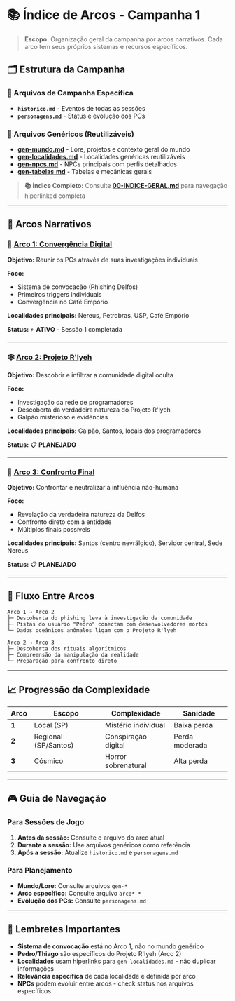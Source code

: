# 📚 Índice de Arcos - Campanha 1

> **Escopo:** Organização geral da campanha por arcos narrativos. Cada arco tem seus próprios sistemas e recursos específicos.

## 🗂️ Estrutura da Campanha

### 📁 Arquivos de Campanha Específica
- **`historico.md`** - Eventos de todas as sessões
- **`personagens.md`** - Status e evolução dos PCs

### 📁 Arquivos Genéricos (Reutilizáveis)
- **[gen-mundo.md](../gen-mundo.md)** - Lore, projetos e contexto geral do mundo
- **[gen-localidades.md](../gen-localidades.md)** - Localidades genéricas reutilizáveis  
- **[gen-npcs.md](../gen-npcs.md)** - NPCs principais com perfis detalhados
- **[gen-tabelas.md](../gen-tabelas.md)** - Tabelas e mecânicas gerais

> **📚 Índice Completo:** Consulte **[00-INDICE-GERAL.md](../00-INDICE-GERAL.md)** para navegação hiperlinked completa

---

## 🎯 Arcos Narrativos

### 🎯 [Arco 1: Convergência Digital](arco1-sistemas.md)
**Objetivo:** Reunir os PCs através de suas investigações individuais

**Foco:**
- Sistema de convocação (Phishing Delfos)
- Primeiros triggers individuais
- Convergência no Café Empório

**Localidades principais:** Nereus, Petrobras, USP, Café Empório

**Status:** ⚡ **ATIVO** - Sessão 1 completada

---

### 🕸️ [Arco 2: Projeto R'lyeh](arco2-comunidade.md)
**Objetivo:** Descobrir e infiltrar a comunidade digital oculta

**Foco:**
- Investigação da rede de programadores
- Descoberta da verdadeira natureza do Projeto R'lyeh
- Galpão misterioso e evidências

**Localidades principais:** Galpão, Santos, locais dos programadores

**Status:** 📋 **PLANEJADO**

---

### 🌊 [Arco 3: Confronto Final](arco3-confronto.md)
**Objetivo:** Confrontar e neutralizar a influência não-humana

**Foco:**
- Revelação da verdadeira natureza da Delfos
- Confronto direto com a entidade
- Múltiplos finais possíveis

**Localidades principais:** Santos (centro nevrálgico), Servidor central, Sede Nereus

**Status:** 📋 **PLANEJADO**

---

## 🔄 Fluxo Entre Arcos

```
Arco 1 → Arco 2
├─ Descoberta do phishing leva à investigação da comunidade
├─ Pistas do usuário "Pedro" conectam com desenvolvedores mortos
└─ Dados oceânicos anômalos ligam com o Projeto R'lyeh

Arco 2 → Arco 3
├─ Descoberta dos rituais algorítmicos
├─ Compreensão da manipulação da realidade
└─ Preparação para confronto direto
```

---

## 📈 Progressão da Complexidade

| Arco | Escopo | Complexidade | Sanidade |
|------|--------|--------------|----------|
| **1** | Local (SP) | Mistério individual | Baixa perda |
| **2** | Regional (SP/Santos) | Conspiração digital | Perda moderada |
| **3** | Cósmico | Horror sobrenatural | Alta perda |

---

## 🎮 Guia de Navegação

### Para Sessões de Jogo
1. **Antes da sessão:** Consulte o arquivo do arco atual
2. **Durante a sessão:** Use arquivos genéricos como referência
3. **Após a sessão:** Atualize `historico.md` e `personagens.md`

### Para Planejamento
- **Mundo/Lore:** Consulte arquivos `gen-*`
- **Arco específico:** Consulte arquivo `arco*-*`
- **Evolução dos PCs:** Consulte `personagens.md`

---

## 🚨 Lembretes Importantes

- **Sistema de convocação** está no Arco 1, não no mundo genérico
- **Pedro/Thiago** são específicos do Projeto R'lyeh (Arco 2)
- **Localidades** usam hiperlinks para `gen-localidades.md` - não duplicar informações
- **Relevância específica** de cada localidade é definida por arco
- **NPCs** podem evoluir entre arcos - check status nos arquivos específicos
